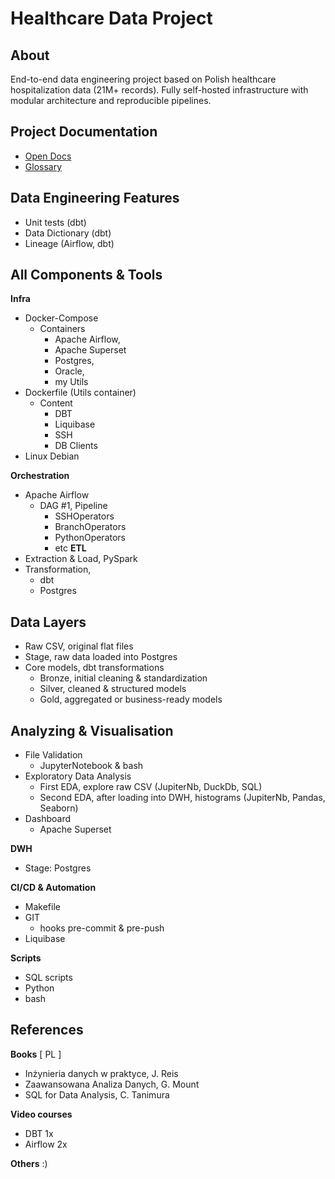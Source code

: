 ﻿# Healthcare Data Project
## About
End-to-end data engineering project based on Polish healthcare hospitalization data (21M+ records). Fully self-hosted infrastructure with modular architecture and reproducible pipelines.

## Project Documentation
- [Open Docs](docs/docs.md)
- [Glossary](docs/glossary.md)

## Data Engineering Features
- Unit tests (dbt)
- Data Dictionary (dbt)
- Lineage (Airflow, dbt)

## All Components & Tools
**Infra**
- Docker-Compose 
    - Containers
        - Apache Airflow,
        - Apache Superset
        - Postgres,
        - Oracle,
        - my Utils
- Dockerfile (Utils container)
    - Content
        - DBT
        - Liquibase
        - SSH
        - DB Clients
- Linux Debian

**Orchestration**
- Apache Airflow
    - DAG #1, Pipeline
        - SSHOperators
        - BranchOperators
        - PythonOperators
        - etc
**ETL**
- Extraction & Load, PySpark
- Transformation,
    - dbt
    - Postgres

## Data Layers
- Raw CSV, original flat files
- Stage, raw data loaded into Postgres
- Core models,  dbt transformations
    - Bronze,  initial cleaning & standardization
    - Silver, cleaned & structured models
    - Gold,  aggregated or business-ready models

## Analyzing & Visualisation
- File Validation
     - JupyterNotebook & bash
- Exploratory Data Analysis
    - First EDA, explore raw CSV (JupiterNb, DuckDb, SQL)
    - Second EDA, after loading into DWH, histograms (JupiterNb, Pandas, Seaborn)
- Dashboard
    - Apache Superset

**DWH**
- Stage: Postgres

**CI/CD & Automation**   
- Makefile
- GIT
    - hooks pre-commit & pre-push
- Liquibase

**Scripts**
- SQL scripts
- Python
- bash

## References
**Books**
[ PL ]
- Inżynieria danych w praktyce, J. Reis
- Zaawansowana Analiza Danych, G. Mount
- SQL for Data Analysis, C. Tanimura

**Video courses**
- DBT 1x
- Airflow 2x

**Others**
:)